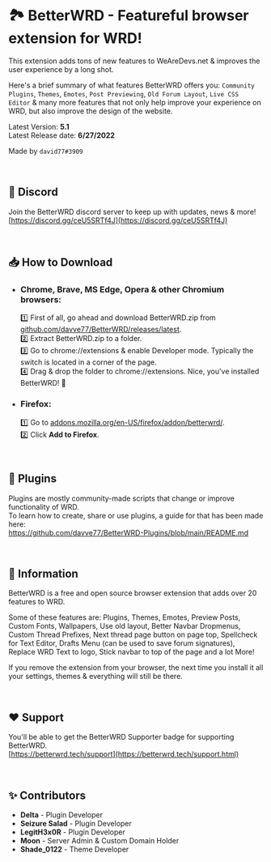 🏞 BetterWRD - Featureful browser extension for WRD!
===

This extension adds tons of new features to WeAreDevs.net & improves the user experience by a long shot.

Here's a brief summary of what features BetterWRD offers you: `Community Plugins`, `Themes`, `Emotes`, `Post Previewing`, `Old Forum Layout`, `Live CSS Editor` & many more features that not only help improve your experience on WRD, but also improve the design of the website.

Latest Version: **5.1**\
Latest Release date: **6/27/2022**

Made by `david77#3909`

&nbsp;

## 💬 Discord
Join the BetterWRD discord server to keep up with updates, news & more!\
[https://discord.gg/ceU5SRTf4J](https://discord.gg/ceU5SRTf4J)

&nbsp;

## 📥 How to Download
- ### Chrome, Brave, MS Edge, Opera & other Chromium browsers:
  1️⃣ First of all, go ahead and download BetterWRD.zip from [github.com/davve77/BetterWRD/releases/latest](https://github.com/davve77/BetterWRD/releases/latest).\
  2️⃣ Extract BetterWRD.zip to a folder.\
  3️⃣ Go to chrome://extensions & enable Developer mode. Typically the switch is located in a corner of the page.\
  4️⃣ Drag & drop the folder to chrome://extensions. Nice, you've installed BetterWRD! 🎉

- ### Firefox:
  1️⃣ Go to [addons.mozilla.org/en-US/firefox/addon/betterwrd/](https://addons.mozilla.org/en-US/firefox/addon/betterwrd/).\
  2️⃣ Click **Add to Firefox**.

&nbsp;

## 🔌 Plugins
Plugins are mostly community-made scripts that change or improve functionality of WRD.\
To learn how to create, share or use plugins, a guide for that has been made here:  
https://github.com/davve77/BetterWRD-Plugins/blob/main/README.md

&nbsp;

## 📃 Information
BetterWRD is a free and open source browser extension that adds over 20 features to WRD.

Some of these features are: Plugins, Themes, Emotes, Preview Posts, Custom Fonts, Wallpapers, Use old layout, Better Navbar Dropmenus, Custom Thread Prefixes, Next thread page button on page top, Spellcheck for Text Editor, Drafts Menu (can be used to save forum signatures), Replace WRD Text to logo, Stick navbar to top of the page and a lot More!

If you remove the extension from your browser, the next time you install it all your settings, themes & everything will still be there.

&nbsp;

## ❤️ Support
You'll be able to get the BetterWRD Supporter badge for supporting BetterWRD.  
[https://betterwrd.tech/support](https://betterwrd.tech/support.html)

&nbsp;

## ✨ Contributors
- **Delta** - Plugin Developer
- **Seizure Salad** - Plugin Developer
- **LegitH3x0R** - Plugin Developer
- **Moon** - Server Admin & Custom Domain Holder
- **Shade_0122** - Theme Developer
